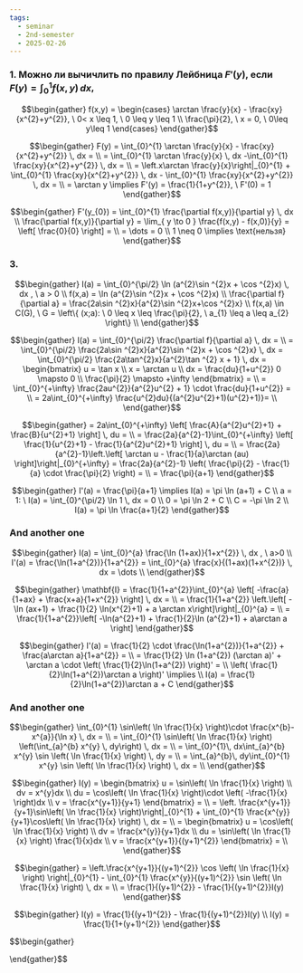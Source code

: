 ```yaml
---
tags:
  - seminar
  - 2nd-semester
  - 2025-02-26
---
```


### 1. Можно ли вычичлить по правилу Лейбница $F'(y)$, если $F(y) = \int_{0}^{1} f(x,y) \, dx$,

$$\begin{gather}
f(x,y) = \begin{cases}
\arctan \frac{y}{x} - \frac{xy}{x^{2}+y^{2}}, \ 0< x \leq 1, \ 0 \leq y \leq 1 \\
\frac{\pi}{2}, \ x = 0, \ 0\leq y\leq 1
\end{cases}
\end{gather}$$

$$\begin{gather}
F(y) = \int_{0}^{1} \arctan \frac{y}{x} - \frac{xy}{x^{2}+y^{2}} \, dx = \\
= \int_{0}^{1} \arctan \frac{y}{x} \, dx -\int_{0}^{1} \frac{xy}{x^{2}+y^{2}} \, dx = \\
= \left.x\arctan \frac{y}{x}\right|_{0}^{1} + \int_{0}^{1} \frac{xy}{x^{2}+y^{2}} \, dx - \int_{0}^{1} \frac{xy}{x^{2}+y^{2}} \, dx = \\
= \arctan y \implies F'(y) = \frac{1}{1+y^{2}}, \ F'(0) = 1
\end{gather}$$

$$\begin{gather}
F'(y_{0}) = \int_{0}^{1} \frac{\partial f(x,y)}{\partial y} \, dx \\
\frac{\partial f(x,y)}{\partial y} = \lim_{ y \to 0 } \frac{f(x,y) - f(x,0)}{y} = \left[ \frac{0}{0} \right] = \\
= \dots = 0 \\
1 \neq 0 \implies \text{нельзя}
\end{gather}$$

### 3. 

$$\begin{gather}
I(a) = \int_{0}^{\pi/2} \ln (a^{2}\sin ^{2}x + \cos ^{2}x) \, dx , \ a > 0 \\
f(x,a) = \ln (a^{2}\sin ^{2}x + \cos ^{2}x) \\
\frac{\partial f}{\partial a} = \frac{2a\sin ^{2}x}{a^{2}\sin ^{2}x+\cos ^{2}x} \\
f(x,a) \in C(G), \ G = \left\{  (x;a): \ 0 \leq x \leq \frac{\pi}{2}, \ a_{1} \leq a \leq a_{2} \right\} \\
\end{gather}$$

$$\begin{gather}
I(a) = \int_{0}^{\pi/2} \frac{\partial f}{\partial a} \, dx = \\
= \int_{0}^{\pi/2} \frac{2a\sin ^{2}x}{a^{2}\sin ^{2}x + \cos ^{2}x} \, dx = \int_{0}^{\pi/2} \frac{2a\tan^{2}x}{a^{2}\tan ^{2} x + 1} \, dx = \begin{bmatrix}
u = \tan x \\
x = \arctan u \\
dx = \frac{du}{1+u^{2}}
0 \mapsto 0 \\
\frac{\pi}{2} \mapsto +\infty
\end{bmatrix} = \\
= \int_{0}^{+\infty} \frac{2au^{2}}{a^{2}u^{2} + 1} \cdot \frac{du}{1+u^{2}} = \\
= 2a\int_{0}^{+\infty} \frac{u^{2}du}{(a^{2}u^{2}+1)(u^{2}+1)}= \\
\end{gather}$$

$$\begin{gather}
= 2a\int_{0}^{+\infty} \left[ \frac{A}{a^{2}u^{2}+1} + \frac{B}{u^{2}+1} \right] \, du = \\
= \frac{2a}{a^{2}-1}\int_{0}^{+\infty} \left[ \frac{1}{u^{2}+1} - \frac{1}{a^{2}u^{2}+1} \right]  \, du = \\
= \frac{2a}{a^{2}-1}\left.\left[ \arctan u - \frac{1}{a}\arctan (au) \right]\right|_{0}^{+\infty} = \frac{2a}{a^{2}-1} \left( \frac{\pi}{2} - \frac{1}{a} \cdot \frac{\pi}{2} \right) = \\
= \frac{\pi}{a+1}
\end{gather}$$

$$\begin{gather}
I'(a) = \frac{\pi}{a+1} \implies I(a) = \pi \ln (a+1) + C \\
a = 1: \ I(a) = \int_{0}^{\pi/2} \ln 1 \, dx = 0 \\
0 = \pi \ln 2 + C \\
C = -\pi \ln 2 \\
I(a) = \pi \ln \frac{a+1}{2}
\end{gather}$$

### And another one

$$\begin{gather}
I(a) = \int_{0}^{a} \frac{\ln (1+ax)}{1+x^{2}} \, dx , \ a>0 \\
I'(a) = \frac{\ln(1+a^{2})}{1+a^{2}} = \int_{0}^{a} \frac{x}{(1+ax)(1+x^{2})} \, dx  = \dots \\
\end{gather}$$

$$\begin{gather}
\mathbf{I} = \frac{1}{1+a^{2}}\int_{0}^{a} \left[ -\frac{a}{1+ax} + \frac{x+a}{1+x^{2}} \right]  \, dx = \\
= \frac{1}{1+a^{2}} \left.\left[ -\ln (ax+1) + \frac{1}{2} \ln(x^{2}+1) + a \arctan x\right]\right|_{0}^{a} = \\
= \frac{1}{1+a^{2}}\left[ -\ln(a^{2}+1) + \frac{1}{2}\ln (a^{2}+1) + a\arctan a \right]
\end{gather}$$

$$\begin{gather}
I'(a) = \frac{1}{2} \cdot \frac{\ln(1+a^{2})}{1+a^{2}} + \frac{a\arctan a}{1+a^{2}} = \\
= \frac{1}{2} \ln (1+a^{2}) (\arctan a)' + \arctan a \cdot \left( \frac{1}{2}\ln(1+a^{2}) \right)' = \\
\left( \frac{1}{2}\ln(1+a^{2})\arctan a \right)' \implies \\
I(a) = \frac{1}{2}\ln(1+a^{2})\arctan a + C
\end{gather}$$

### And another one

$$\begin{gather}
\int_{0}^{1} \sin\left( \ln \frac{1}{x} \right)\cdot \frac{x^{b}-x^{a}}{\ln x} \, dx = \\
= \int_{0}^{1} \sin\left( \ln \frac{1}{x} \right) \left(\int_{a}^{b} x^{y} \, dy\right) \, dx = \\
= \int_{0}^{1}\, dx\int_{a}^{b} x^{y} \sin \left( \ln \frac{1}{x} \right) \, dy = \\
= \int_{a}^{b}\, dy\int_{0}^{1} x^{y} \sin \left( \ln \frac{1}{x} \right) \, dx = \\
\end{gather}$$

$$\begin{gather}
I(y) = \begin{bmatrix}
u = \sin\left( \ln \frac{1}{x} \right) \\
dv = x^{y}dx \\
du = \cos\left( \ln \frac{1}{x} \right)\cdot \left( -\frac{1}{x} \right)dx \\
v = \frac{x^{y+1}}{y+1}
\end{bmatrix} = \\
= \left. \frac{x^{y+1}}{y+1}\sin\left( \ln \frac{1}{x} \right)\right|_{0}^{1} + \int_{0}^{1} \frac{x^{y}}{y+1}\cos\left( \ln \frac{1}{x} \right) \, dx = \\
= \begin{bmatrix}
u = \cos\left( \ln \frac{1}{x} \right) \\
dv = \frac{x^{y}}{y+1}dx \\
du = \sin\left( \ln \frac{1}{x} \right) \frac{1}{x}dx \\
v = \frac{x^{y+1}}{(y+1)^{2}}
\end{bmatrix} = \\
\end{gather}$$

$$\begin{gather}
= \left.\frac{x^{y+1}}{(y+1)^{2}} \cos \left( \ln \frac{1}{x} \right) \right|_{0}^{1} - \int_{0}^{1} \frac{x^{y}}{(y+1)^{2}} \sin \left( \ln \frac{1}{x} \right) \, dx = \\
= \frac{1}{(y+1)^{2}} - \frac{1}{(y+1)^{2}}I(y)
\end{gather}$$

$$\begin{gather}
I(y) = \frac{1}{(y+1)^{2}} - \frac{1}{(y+1)^{2}}I(y) \\
I(y) = \frac{1}{1+(y+1)^{2}}
\end{gather}$$

$$\begin{gather}

\end{gather}$$